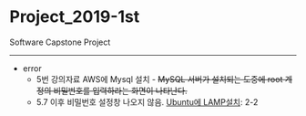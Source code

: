 # Project_2019-1st
Software Capstone Project
* * *
  - error
    - 5번 강의자료 AWS에 Mysql 설치 - ~~MySQL 서버가 설치되는 도중에 root 계정의 비밀번호를 입력하라는 화면이 나타난다.~~
    - 5.7 이후 비밀번호 설정창 나오지 않음. [Ubuntu에 LAMP설치](https://webnautes.tistory.com/1185): 2-2
